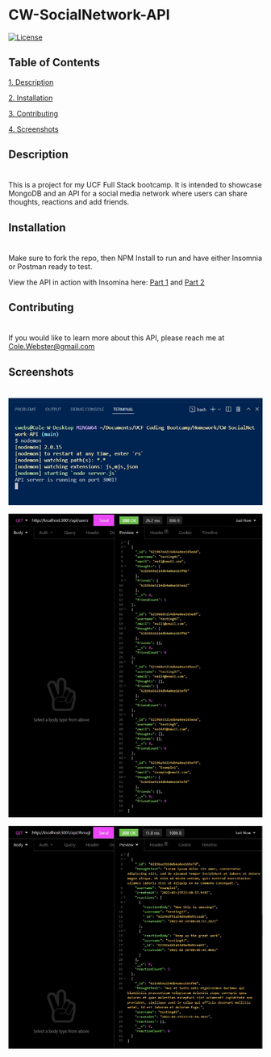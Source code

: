 # CW-SocialNetwork-API 

[![License](https://img.shields.io/badge/License-Boost_1.0-lightblue.svg)](https://www.boost.org/LICENSE_1_0.txt)

## Table of Contents 
            
<a href="#description"> 1. Description</a>  

<a href="#install"> 2. Installation </a>

<a href="#contributing"> 3. Contributing </a>

<a href="#test"> 4. Screenshots </a>

## Description <h1 id='description'> </h1>

This is a project for my UCF Full Stack bootcamp. It is intended to showcase MongoDB and an API for a social media network where users can share thoughts, reactions and add friends. 
    
## Installation <h1 id='install'></h1>
          
Make sure to fork the repo, then NPM Install to run and have either Insomnia or Postman ready to test. 

View the API in action with Insomina here: [Part 1](https://drive.google.com/file/d/1IgcbehGmmtvwzVWIRipfJkIiIHOqpaWX/view) and [Part 2](https://drive.google.com/file/d/1JELxEQmDJVCOJnim5bbcRM0BLPpcIL7b/view)
    
## Contributing <h1 id='contributing'></h1>
          
If you would like to learn more about this API, please reach me at Cole.Webster@gmail.com
    
## Screenshots <h1 id='test'></h1>
         
![Starting the Server](./assets/images/Server.jpg)

![Viewing all Users](./assets/images/getallusers.jpg)

![Viewing all Thoughts](./assets/images/getallthoughts.jpg)
 